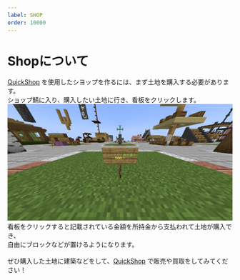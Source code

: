```yaml
---
label: SHOP
order: 10000
---
```

# Shopについて
[QuickShop](https://docs.fukumaisaba.net/plugins/quickshop/) を使用したシヨップを作るには、まず土地を購入する必要があります。<br>
ショップ鯖に入り、購入したい土地に行き、看板をクリックします。
![](/images/shop/1.png)
看板をクリックすると記載されている金額を所持金から支払われて土地が購入でき、<br>
自由にブロックなどが置けるようになります。
<br><br>
ぜひ購入した土地に建築などをして、[QuickShop](https://docs.fukumaisaba.net/plugins/quickshop/) で販売や買取をしてみてください！